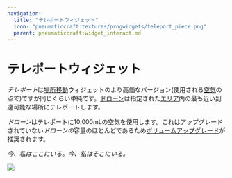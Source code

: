 ```yaml
---
navigation:
  title: "テレポートウィジェット"
  icon: "pneumaticcraft:textures/progwidgets/teleport_piece.png"
  parent: pneumaticcraft:widget_interact.md
---
```


# テレポートウィジェット

*テレポート*は[場所移動](./goto.md)ウィジェットのより高価なバージョン(使用される[空気](../base_concepts/pressure.md)の点で)ですが同じくらい単純です。[ドローン](../tools/drone.md)は指定された[エリア](./area.md)内の最も近い到達可能な場所にテレポートします。

*ドローン*はテレポートに10,000mLの空気を使用します。これはアップグレードされていない*ドローンの*容量のほとんどであるため[ボリュームアップグレード](../base_concepts/upgrades.md#volume)が推奨されます。

*今、私はここにいる。今、私はそこにいる。*

![](teleport_piece.png)

